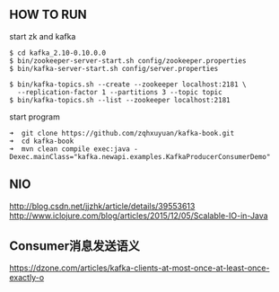 

## HOW TO RUN

start zk and kafka

```
$ cd kafka_2.10-0.10.0.0
$ bin/zookeeper-server-start.sh config/zookeeper.properties
$ bin/kafka-server-start.sh config/server.properties

$ bin/kafka-topics.sh --create --zookeeper localhost:2181 \
  --replication-factor 1 --partitions 3 --topic topic
$ bin/kafka-topics.sh --list --zookeeper localhost:2181
```

start program

```
➜  git clone https://github.com/zqhxuyuan/kafka-book.git
➜  cd kafka-book
➜  mvn clean compile exec:java -Dexec.mainClass="kafka.newapi.examples.KafkaProducerConsumerDemo"
```

## NIO

http://blog.csdn.net/jjzhk/article/details/39553613
http://www.iclojure.com/blog/articles/2015/12/05/Scalable-IO-in-Java

## Consumer消息发送语义

https://dzone.com/articles/kafka-clients-at-most-once-at-least-once-exactly-o
